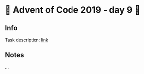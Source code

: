 # 🎄 Advent of Code 2019 - day 9 🎄

## Info

Task description: [link](https://adventofcode.com/2019/day/9)

## Notes

...